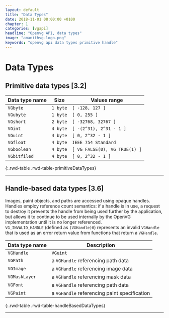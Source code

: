 ```yaml
---
layout: default
title: "Data Types"
date: 2018-11-01 08:00:00 +0100
chapter: 1
categories: [vgapi]
headline: "Openvg API, data types"
image: "amanithvg-logo.png"
keywords: "openvg api data types primitive handle"
---
```


# Data Types

## Primitive data types [3.2]

 | Data type name | Size | Values range |
 | -------------- | ---- | -------------|
 | `VGbyte` | `1 byte` | `[ -128, 127 ]` |
 | `VGubyte` | `1 byte` | `[ 0, 255 ]` |
 | `VGshort` | `2 byte` | `[ -32768, 32767 ]` |
 | `VGint` | `4 byte` | `[ -(2^31), 2^31 - 1 ]` |
 | `VGuint` | `4 byte` | `[ 0, 2^32 - 1 ]` |
 | `VGfloat` | `4 byte` | `IEEE 754 Standard` | 
 | `VGboolean` | `4 byte` | `[ VG_FALSE(0), VG_TRUE(1) ]` |
 | `VGbitfiled` | `4 byte` | `[ 0, 2^32 - 1 ]` |
{:.rwd-table .rwd-table-primitiveDataTypes}

---

## Handle-based data types [3.6]

Images, paint objects, and paths are accessed using opaque handles.  
Handles employ reference count semantics: if a handle is in use, a request to destroy it prevents the handle from being used further by the application, but allows it to continue to be used internally by the OpenVG implementation until it is no longer referenced.  
`VG_INVALID_HANDLE` (defined as `(VGHandle)0`) represents an invalid `VGHandle` that is used as an error return value from functions that return a `VGHandle`.


| Data type name  | Description |
| --------------- | ----------- |
| `VGHandle` | `VGuint` |
| `VGPath` | a `VGHandle` referencing path data |
| `VGImage` | a `VGHandle` referencing image data |
| `VGMaskLayer` | a `VGHandle` referencing mask data |
| `VGFont` | a `VGHandle` referencing path data |
| `VGPaint` | a `VGHandle` referencing paint specification |
{:.rwd-table .rwd-table-handleBasedDataTypes}

---
